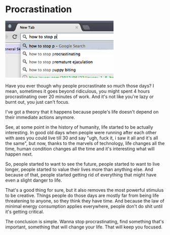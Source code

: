 # Procrastination

![](/images/2012/07/1-zxP4.png)

Have you ever though why people procrastinate so much those days? I mean, sometimes it goes beyond ridiculous, you might spent 4 hours procrastinating over 20 minutes of work. And it's not like you're lazy or burnt out, you just can't focus.

I've got a theory that it happens because people's life doesn't depend on their immediate actions anymore.

See, at some point in the history of humanity, life started to be actually interesting. In good old days when people were running after each other with axes you could live till 30 and say "ugh, fuck it, i saw it all and it's all the same", but now, thanks to the marvels of technology, life changes all the time, human condition changes all the time and it's interesting what will happen next.

So, people started to want to see the future, people started to want to live longer, people started to value their lives more than anything else. And because of that, people started getting rid of everything that might have even a slight danger to life.

That's a good thing for sure, but it also removes the most powerful stimulus to be creative. Things people do those days are mostly far from being life threatening to anyone, so they think they have time. And because the law of minimal energy consumption applies everywhere, people don't do shit until it's getting critical.

The conclusion is simple. Wanna stop procrastinating, find something that's important, something that will change your life. That will keep you focused.